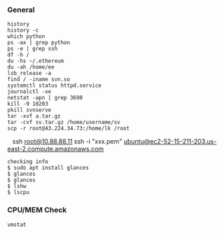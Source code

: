 ### General

    history
    history -c
    which python
    ps -ax | grep python
    ps -e | grep ssh
    df -h /
    du -hs ~/.ethereum
    du -ah /home/ee
    lsb_release -a
    find / -iname svn.so
    systemctl status httpd.service
    journalctl -xe
    netstat -apn | grep 3690
    kill -9 10203
    pkill svnserve
    tar -xvf a.tar.gz
    tar -cvf sv.tar.gz /home/username/sv
    scp -r root@43.224.34.73:/home/lk /root
    ssh root@10.88.88.11
    ssh -i "xxx.pem" ubuntu@ec2-52-15-211-203.us-east-2.compute.amazonaws.com
    
    checking info
    $ sudo apt install glances
    $ glances
    $ glances
    $ lshw
    $ lscpu
    
### CPU/MEM Check

    vmstat
    
